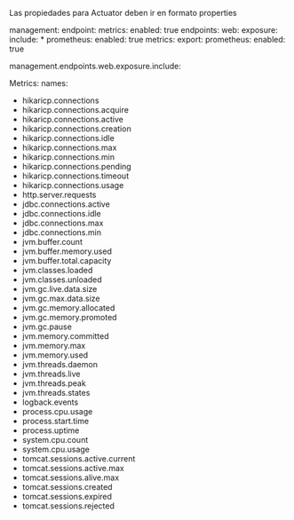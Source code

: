 Las propiedades para Actuator deben ir en formato properties

management:
    endpoint:
        metrics:
            enabled: true
    endpoints:
        web:
            exposure:
                include: \*
        prometheus:
            enabled: true
    metrics:
        export:
            prometheus:
                enabled: true

management.endpoints.web.exposure.include:



Metrics:
names:
  - hikaricp.connections
  - hikaricp.connections.acquire
  - hikaricp.connections.active
  - hikaricp.connections.creation
  - hikaricp.connections.idle
  - hikaricp.connections.max
  - hikaricp.connections.min
  - hikaricp.connections.pending
  - hikaricp.connections.timeout
  - hikaricp.connections.usage
  - http.server.requests
  - jdbc.connections.active
  - jdbc.connections.idle
  - jdbc.connections.max
  - jdbc.connections.min
  - jvm.buffer.count
  - jvm.buffer.memory.used
  - jvm.buffer.total.capacity
  - jvm.classes.loaded
  - jvm.classes.unloaded
  - jvm.gc.live.data.size
  - jvm.gc.max.data.size
  - jvm.gc.memory.allocated
  - jvm.gc.memory.promoted
  - jvm.gc.pause
  - jvm.memory.committed
  - jvm.memory.max
  - jvm.memory.used
  - jvm.threads.daemon
  - jvm.threads.live
  - jvm.threads.peak
  - jvm.threads.states
  - logback.events
  - process.cpu.usage
  - process.start.time
  - process.uptime
  - system.cpu.count
  - system.cpu.usage
  - tomcat.sessions.active.current
  - tomcat.sessions.active.max
  - tomcat.sessions.alive.max
  - tomcat.sessions.created
  - tomcat.sessions.expired
  - tomcat.sessions.rejected
